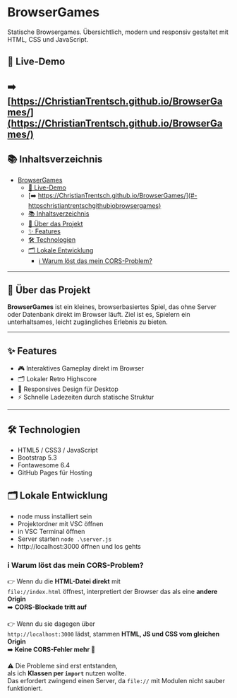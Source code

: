 # BrowserGames

Statische Browsergames. Übersichtlich, modern und responsiv gestaltet mit HTML, CSS und JavaScript.

## 🔗 Live-Demo

## ➡️ [https://ChristianTrentsch.github.io/BrowserGames/](https://ChristianTrentsch.github.io/BrowserGames/)

## 📚 Inhaltsverzeichnis

- [BrowserGames](#browsergames)
  - [🔗 Live-Demo](#-live-demo)
  - [➡️ https://ChristianTrentsch.github.io/BrowserGames/](#️-httpschristiantrentschgithubiobrowsergames)
  - [📚 Inhaltsverzeichnis](#-inhaltsverzeichnis)
  - [🏡 Über das Projekt](#-über-das-projekt)
  - [✨ Features](#-features)
  - [🛠️ Technologien](#️-technologien)
  - [🗂️ Lokale Entwicklung](#️-lokale-entwicklung)
    - [ℹ️ Warum löst das mein CORS-Problem?](#ℹ️-warum-löst-das-mein-cors-problem)

---

## 🏡 Über das Projekt

**BrowserGames** ist ein kleines, browserbasiertes Spiel, das ohne Server oder Datenbank direkt im Browser läuft. Ziel ist es, Spielern ein unterhaltsames, leicht zugängliches Erlebnis zu bieten.

---

## ✨ Features

- 🎮 Interaktives Gameplay direkt im Browser
- 🗂️ Lokaler Retro Highscore
- 📱 Responsives Design für Desktop
- ⚡ Schnelle Ladezeiten durch statische Struktur

---

## 🛠️ Technologien

- HTML5 / CSS3 / JavaScript
- Bootstrap 5.3
- Fontawesome 6.4
- GitHub Pages für Hosting

## 🗂️ Lokale Entwicklung

- node muss installiert sein
- Projektordner mit VSC öffnen
- in VSC Terminal öffnen
- Server starten ``node .\server.js``
- http://localhost:3000 öffnen und los gehts

### ℹ️ Warum löst das mein CORS-Problem?

👉 Wenn du die **HTML-Datei direkt** mit  
`file://index.html` öffnest, interpretiert der Browser das als eine **andere Origin**  
➡️ **CORS-Blockade tritt auf**

👉 Wenn du sie dagegen über  
`http://localhost:3000` lädst, stammen **HTML, JS und CSS vom gleichen Origin**  
➡️ **Keine CORS-Fehler mehr 🎉**

⚠️ Die Probleme sind erst entstanden,  
als ich **Klassen per `import`** nutzen wollte.  
Das erfordert zwingend einen Server, da `file://` mit Modulen nicht sauber funktioniert.
